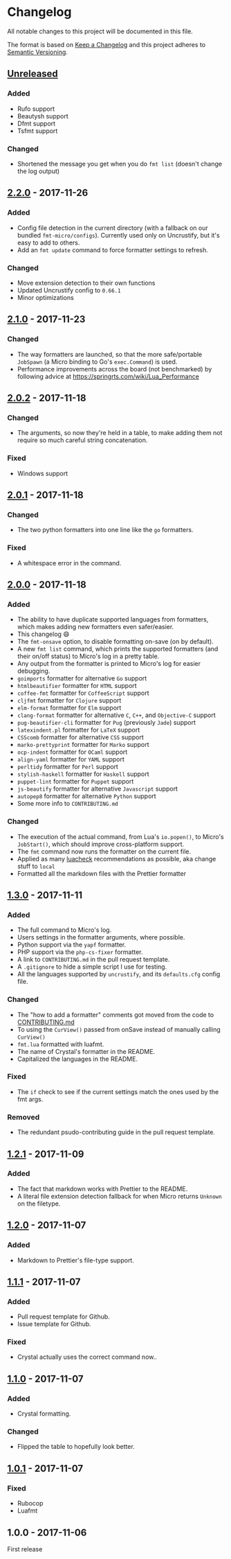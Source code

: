 # Changelog

All notable changes to this project will be documented in this file.

The format is based on [Keep a Changelog](http://keepachangelog.com/en/1.0.0/)
and this project adheres to
[Semantic Versioning](http://semver.org/spec/v2.0.0.html).

## [Unreleased]

### Added

* Rufo support
* Beautysh support
* Dfmt support
* Tsfmt support

### Changed

* Shortened the message you get when you do `fmt list` (doesn't change the log
  output)

## [2.2.0] - 2017-11-26

### Added

* Config file detection in the current directory (with a fallback on our bundled
  `fmt-micro/configs`). Currently used only on Uncrustify, but it's easy to add
  to others.
* Add an `fmt update` command to force formatter settings to refresh.

### Changed

* Move extension detection to their own functions
* Updated Uncrustify config to `0.66.1`
* Minor optimizations

## [2.1.0] - 2017-11-23

### Changed

* The way formatters are launched, so that the more safe/portable `JobSpawn` (a
  Micro binding to Go's `exec.Command`) is used.
* Performance improvements across the board (not benchmarked) by following
  advice at https://springrts.com/wiki/Lua_Performance

## [2.0.2] - 2017-11-18

### Changed

* The arguments, so now they're held in a table, to make adding them not require
  so much careful string concatenation.

### Fixed

* Windows support

## [2.0.1] - 2017-11-18

### Changed

* The two python formatters into one line like the `go` formatters.

### Fixed

* A whitespace error in the command.

## [2.0.0] - 2017-11-18

### Added

* The ability to have duplicate supported languages from formatters, which makes
  adding new formatters even safer/easier.
* This changelog :smile:
* The `fmt-onsave` option, to disable formatting on-save (on by default).
* A new `fmt list` command, which prints the supported formatters (and their
  on/off status) to Micro's log in a pretty table.
* Any output from the formatter is printed to Micro's log for easier debugging.
* `goimports` formatter for alternative `Go` support
* `htmlbeautifier` formatter for `HTML` support
* `coffee-fmt` formatter for `CoffeeScript` support
* `cljfmt` formatter for `Clojure` support
* `elm-format` formatter for `Elm` support
* `clang-format` formatter for alternative `C`, `C++`, and `Objective-C` support
* `pug-beautifier-cli` formatter for `Pug` (previously `Jade`) support
* `latexindent.pl` formatter for `LaTeX` support
* `CSScomb` formatter for alternative `CSS` support
* `marko-prettyprint` formatter for `Marko` support
* `ocp-indent` formatter for `OCaml` support
* `align-yaml` formatter for `YAML` support
* `perltidy` formatter for `Perl` support
* `stylish-haskell` formatter for `Haskell` support
* `puppet-lint` formatter for `Puppet` support
* `js-beautify` formatter for alternative `Javascript` support
* `autopep8` formatter for alternative `Python` support
* Some more info to `CONTRIBUTING.md`

### Changed

* The execution of the actual command, from Lua's `io.popen()`, to Micro's
  `JobStart()`, which should improve cross-platform support.
* The `fmt` command now runs the formatter on the current file.
* Applied as many [luacheck](https://github.com/mpeterv/luacheck)
  recommendations as possible, aka change stuff to `local`
* Formatted all the markdown files with the Prettier formatter

## [1.3.0] - 2017-11-11

### Added

* The full command to Micro's log.
* Users settings in the formatter arguments, where possible.
* Python support via the `yapf` formatter.
* PHP support via the `php-cs-fixer` formatter.
* A link to `CONTRIBUTING.md` in the pull request template.
* A `.gitignore` to hide a simple script I use for testing.
* All the languages supported by `uncrustify`, and its `defaults.cfg` config
  file.

### Changed

* The "how to add a formatter" comments got moved from the code to
  [CONTRIBUTING.md](./CONTRIBUTING.md)
* To using the `CurView()` passed from onSave instead of manually calling
  `CurView()`
* `fmt.lua` formatted with luafmt.
* The name of Crystal's formatter in the README.
* Capitalized the languages in the README.

### Fixed

* The `if` check to see if the current settings match the ones used by the fmt
  args.

### Removed

* The redundant psudo-contributing guide in the pull request template.

## [1.2.1] - 2017-11-09

### Added

* The fact that markdown works with Prettier to the README.
* A literal file extension detection fallback for when Micro returns `Unknown`
  on the filetype.

## [1.2.0] - 2017-11-07

### Added

* Markdown to Prettier's file-type support.

## [1.1.1] - 2017-11-07

### Added

* Pull request template for Github.
* Issue template for Github.

### Fixed

* Crystal actually uses the correct command now..

## [1.1.0] - 2017-11-07

### Added

* Crystal formatting.

### Changed

* Flipped the table to hopefully look better.

## [1.0.1] - 2017-11-07

### Fixed

* Rubocop
* Luafmt

## 1.0.0 - 2017-11-06

First release

[unreleased]: https://github.com/sum01/fmt-micro/compare/v2.2.0...HEAD
[2.2.0]: https://github.com/sum01/fmt-micro/compare/v2.1.0...v2.2.0
[2.1.0]: https://github.com/sum01/fmt-micro/compare/v2.0.2...v2.1.0
[2.0.2]: https://github.com/sum01/fmt-micro/compare/v2.0.1...v2.0.2
[2.0.1]: https://github.com/sum01/fmt-micro/compare/v2.0.0...v2.0.1
[2.0.0]: https://github.com/sum01/fmt-micro/compare/v1.3.0...v2.0.0
[1.3.0]: https://github.com/sum01/fmt-micro/compare/v1.2.1...v1.3.0
[1.2.1]: https://github.com/sum01/fmt-micro/compare/v1.2.0...v1.2.1
[1.2.0]: https://github.com/sum01/fmt-micro/compare/v1.1.1...v1.2.0
[1.1.1]: https://github.com/sum01/fmt-micro/compare/v1.1.0...v1.1.1
[1.1.0]: https://github.com/sum01/fmt-micro/compare/v1.0.1...v1.1.0
[1.0.1]: https://github.com/sum01/fmt-micro/compare/v1.0.0...v1.0.1
